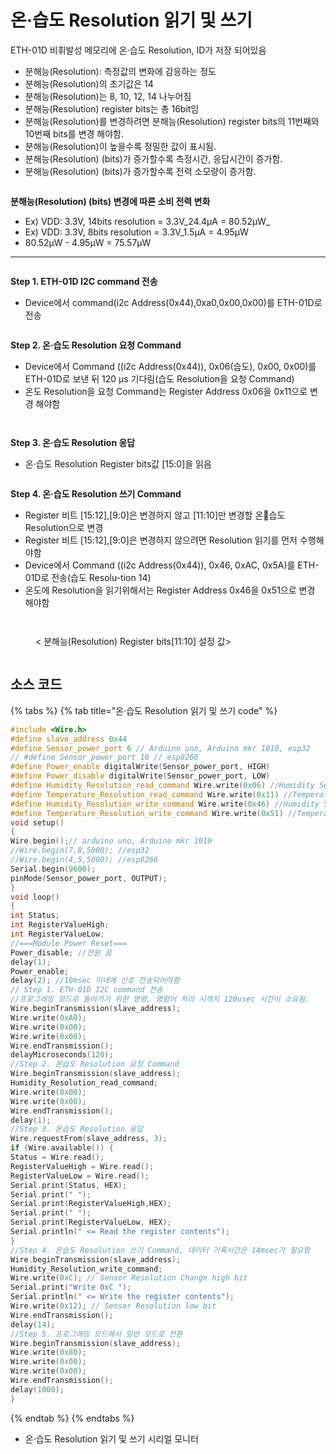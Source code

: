 # 온·습도 Resolution 읽기 및 쓰기

ETH-01D 비휘발성 메모리에 온·습도 Resolution, ID가 저장 되어있음

* 분해능(Resolution): 측정값의 변화에 감응하는 정도
* 분해능(Resolution)의 초기값은 14
* 분해능(Resolution)는 8, 10, 12, 14 나누어짐
* 분해능(Resolution) register bits는 총 16bit임
* 분해능(Resolution)를 변경하려면 분해능(Resolution) register bits의 11번째와 10번째 bits를 변경 해야함.
* 분해능(Resolution)이 높을수록 정밀한 값이 표시됨.
* 분해능(Resolution) (bits)가 증가할수록 측정시간, 응답시간이 증가함.
* 분해능(Resolution) (bits)가 증가할수록 전력 소모량이 증가함.

<figure><img src="../../../../.gitbook/assets/eth_01d_i2c_resolution.PNG" alt=""><figcaption></figcaption></figure>

**분해능(Resolution) (bits) 변경에 따른 소비 전력 변화**

* Ex) VDD: 3.3V, 14bits resolution = 3.3V\_24.4µA = 80.52µW\_
* Ex) VDD: 3.3V, 8bits resolution = 3.3V\_1.5µA = 4.95µW
* 80.52µW - 4.95µW = 75.57µW

***

<figure><img src="../../../../.gitbook/assets/eth_01d_i2c_resolution (2).PNG" alt=""><figcaption></figcaption></figure>

**Step 1. ETH-01D I2C command 전송**

* Device에서 command(i2c Address(0x44),0xa0,0x00,0x00)를 ETH-01D로 전송

<figure><img src="../../../../.gitbook/assets/eth_01d_i2c_address (1).png" alt=""><figcaption></figcaption></figure>

**Step 2. 온·습도 Resolution 요청 Command**

* Device에서 Command ((i2c Address(0x44)), 0x06(습도), 0x00, 0x00)를 ETH-01D로 보낸 뒤 120 μs 기다림(습도 Resolution을 요청 Command)
* 온도 Resolution을 요청 Command는 Register Address 0x06을 0x11으로 변경 해야함

<figure><img src="../../../../.gitbook/assets/eth_01d_i2c_resolution (4).png" alt=""><figcaption></figcaption></figure>

<figure><img src="../../../../.gitbook/assets/eth_01d_i2c_resolution (5).png" alt=""><figcaption></figcaption></figure>

**Step 3. 온·습도 Resolution 응답**

* 온·습도 Resolution Register bits값 \[15:0]을 읽음

<figure><img src="../../../../.gitbook/assets/eth_01d_i2c_response.png" alt=""><figcaption></figcaption></figure>

**Step 4. 온·습도 Resolution 쓰기 Command**

* Register 비트 \[15:12],\[9:0]은 변경하지 않고 \[11:10]만 변경할 온습도 Resolution으로 변경
* Register 비트 \[15:12],\[9:0]은 변경하지 않으려면 Resolution 읽기를 먼저 수행해야함
* Device에서 Command ((i2c Address(0x44)), 0x46, 0xAC, 0x5A)를 ETH-01D로 전송(습도 Resolu-tion 14)
* 온도에 Resolution을 읽기위해서는 Register Address 0x46을 0x51으로 변경 해야함

<figure><img src="../../../../.gitbook/assets/eth_01d_i2c_resolution (7).png" alt=""><figcaption></figcaption></figure>

<figure><img src="../../../../.gitbook/assets/eth_01d_i2c_resolution (11).PNG" alt=""><figcaption><p>&#x3C; 분해능(Resolution) Register bits[11:10] 설정 값></p></figcaption></figure>

<figure><img src="../../../../.gitbook/assets/eth_01d_i2c_resolution (8).PNG" alt=""><figcaption></figcaption></figure>

## 소스 코드

{% tabs %}
{% tab title="온·습도 Resolution 읽기 및 쓰기 code" %}
```cpp
#include <Wire.h>
#define slave_address 0x44
#define Sensor_power_port 6 // Arduino uno, Arduino mkr 1010, esp32
// #define Sensor_power_port 16 // esp8266
#define Power_enable digitalWrite(Sensor_power_port, HIGH)
#define Power_disable digitalWrite(Sensor_power_port, LOW)
#define Humidity_Resolution_read_command Wire.write(0x06) //Humidity Sensor Resolution – Read Register (bits [11:10])
#define Temperature_Resolution_read_command Wire.write(0x11) //Temperature Sensor Resolution – Read Register (bits [11:10])
#define Humidity_Resolution_write_command Wire.write(0x46) //Humidity Sensor Resolution – Write Register (bits [11:10])
#define Temperature_Resolution_write_command Wire.write(0x51) //Temperature Sensor Resolution – Write Register (bits [11:10])
void setup()
{
Wire.begin();// arduino uno, Arduino mkr 1010
//Wire.begin(7,8,5000); //esp32
//Wire.begin(4,5,5000); //esp8266
Serial.begin(9600);
pinMode(Sensor_power_port, OUTPUT);
}
void loop()
{
int Status;
int RegisterValueHigh;
int RegisterValueLow;
//===Module Power Reset===
Power_disable; //전원 끔
delay(1);
Power_enable;
delay(2); //10msec 이내에 신호 전송되어야함
// Step 1. ETH-01D I2C command 전송
//프로그래밍 모드로 들어가기 위한 명령, 명령어 처리 시까지 120usec 시간이 소요됨.
Wire.beginTransmission(slave_address);
Wire.write(0xA0);
Wire.write(0x00);
Wire.write(0x00);
Wire.endTransmission();
delayMicroseconds(120);
//Step 2. 온습도 Resolution 요청 Command
Wire.beginTransmission(slave_address);
Humidity_Resolution_read_command;
Wire.write(0x00);
Wire.write(0x00);
Wire.endTransmission();
delay(1);
//Step 3. 온습도 Resolution 응답
Wire.requestFrom(slave_address, 3);
if (Wire.available()) {
Status = Wire.read();
RegisterValueHigh = Wire.read();
RegisterValueLow = Wire.read();
Serial.print(Status, HEX);
Serial.print(" ");
Serial.print(RegisterValueHigh,HEX);
Serial.print(" ");
Serial.print(RegisterValueLow, HEX);
Serial.println(" <= Read the register contents");
}
//Step 4. 온습도 Resolution 쓰기 Command, 데이터 기록시간은 14msec가 필요함
Wire.beginTransmission(slave_address);
Humidity_Resolution_write_command;
Wire.write(0xC); // Sensor Resolution Change high bit
Serial.print("Write 0xC ");
Serial.println(" <= Write the register contents");
Wire.write(0x12); // Sensor Resolution low bit
Wire.endTransmission();
delay(14);
//Step 5. 프로그래밍 모드에서 일반 모드로 전환
Wire.beginTransmission(slave_address);
Wire.write(0x80);
Wire.write(0x00);
Wire.write(0x00);
Wire.endTransmission();
delay(1000);
}
```
{% endtab %}
{% endtabs %}

* 온·습도 Resolution 읽기 및 쓰기 시리얼 모니터

<figure><img src="../../../../.gitbook/assets/eth-01d_resolution_serial.png" alt=""><figcaption></figcaption></figure>

<figure><img src="../../../temp-and-humi/.gitbook/assets/142.PNG" alt=""><figcaption></figcaption></figure>

<figure><img src="../../../temp-and-humi/.gitbook/assets/127.PNG" alt=""><figcaption></figcaption></figure>
